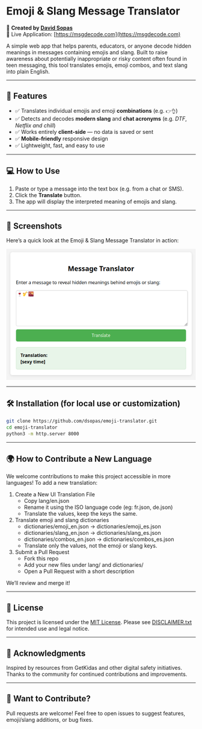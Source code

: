# Emoji & Slang Message Translator

🔗 **Created by [David Sopas](https://github.com/dsopas)**  
🔗 Live Application: [https://msgdecode.com](https://msgdecode.com)

A simple web app that helps parents, educators, or anyone decode hidden meanings in messages containing emojis and slang. Built to raise awareness about potentially inappropriate or risky content often found in teen messaging, this tool translates emojis, emoji combos, and text slang into plain English.

---

## 🚀 Features

- ✅ Translates individual emojis and emoji **combinations** (e.g. `👉👌`)
- ✅ Detects and decodes **modern slang** and **chat acronyms** (e.g. *DTF*, *Netflix and chill*)
- ✅ Works entirely **client-side** — no data is saved or sent
- ✅ **Mobile-friendly** responsive design
- ✅ Lightweight, fast, and easy to use

---

## 💻 How to Use

1. Paste or type a message into the text box (e.g. from a chat or SMS).
2. Click the **Translate** button.
3. The app will display the interpreted meaning of emojis and slang.

---

## 📸 Screenshots

Here’s a quick look at the Emoji & Slang Message Translator in action:

![Screenshot of the web app](img/screenshot.png)

---

## 🛠️ Installation (for local use or customization)

```bash
git clone https://github.com/dsopas/emoji-translator.git
cd emoji-translator
python3 -m http.server 8000 
```

---

## 🌍 How to Contribute a New Language

We welcome contributions to make this project accessible in more languages!
To add a new translation:

1. Create a New UI Translation File
   - Copy lang/en.json
   - Rename it using the ISO language code (eg: fr.json, de.json)
   - Translate the values, keep the keys the same.
2. Translate emoji and slang dictionaries
   - dictionaries/emoji_en.json → dictionaries/emoji_es.json
   - dictionaries/slang_en.json → dictionaries/slang_es.json
   - dictionaries/combos_en.json → dictionaries/combos_es.json
   - Translate only the values, not the emoji or slang keys.
3. Submit a Pull Request
   - Fork this repo
   - Add your new files under lang/ and dictionaries/
   - Open a Pull Request with a short description

We’ll review and merge it!

---

## 📄 License

This project is licensed under the [MIT License](LICENSE).
Please see [DISCLAIMER.txt](DISCLAIMER.txt) for intended use and legal notice.

---

## 🙌 Acknowledgments

Inspired by resources from GetKidas and other digital safety initiatives.
Thanks to the community for continued contributions and improvements.

---

## 👋 Want to Contribute?

Pull requests are welcome! Feel free to open issues to suggest features, emoji/slang additions, or bug fixes.
